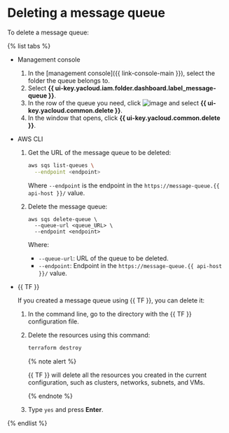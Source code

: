 # Deleting a message queue

To delete a message queue:

{% list tabs %}

- Management console

   1. In the [management console]({{ link-console-main }}), select the folder the queue belongs to.
   1. Select **{{ ui-key.yacloud.iam.folder.dashboard.label_message-queue }}**.
   1. In the row of the queue you need, click ![image](../../_assets/horizontal-ellipsis.svg) and select **{{ ui-key.yacloud.common.delete }}**.
   1. In the window that opens, click **{{ ui-key.yacloud.common.delete }}**.

- AWS CLI

   1. Get the URL of the message queue to be deleted:

      ```bash
      aws sqs list-queues \
        --endpoint <endpoint>
      ```

      Where `--endpoint` is the endpoint in the `https://message-queue.{{ api-host }}/` value.

   1. Delete the message queue:

      ```
      aws sqs delete-queue \
        --queue-url <queue_URL> \
        --endpoint <endpoint>
      ```

      Where:
      * `--queue-url`: URL of the queue to be deleted.
      * `--endpoint`: Endpoint in the `https://message-queue.{{ api-host }}/` value.

- {{ TF }}

   If you created a message queue using {{ TF }}, you can delete it:
   1. In the command line, go to the directory with the {{ TF }} configuration file.
   1. Delete the resources using this command:

      ```bash
      terraform destroy
      ```

      {% note alert %}

      {{ TF }} will delete all the resources you created in the current configuration, such as clusters, networks, subnets, and VMs.

      {% endnote %}

   1. Type `yes` and press **Enter**.

{% endlist %}
